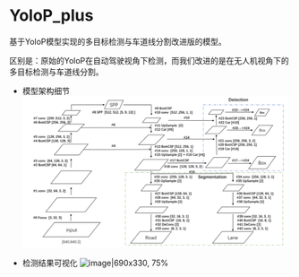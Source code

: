 # YoloP_plus
基于YoloP模型实现的多目标检测与车道线分割改进版的模型。

区别是：原始的YoloP在自动驾驶视角下检测，而我们改进的是在无人机视角下的多目标检测与车道线分割。

- 模型架构细节
![image|690x330, 75%](YOLOP_change/YoloP.png)

- 检测结果可视化
![image|690x330, 75%](./cut_Trim.gif)
